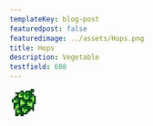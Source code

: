 ```yaml
---
templateKey: blog-post
featuredpost: false
featuredimage: ../assets/Hops.png
title: Hops
description: Vegetable
testfield: 608
---
```

![Hops](../assets/Hops.png)